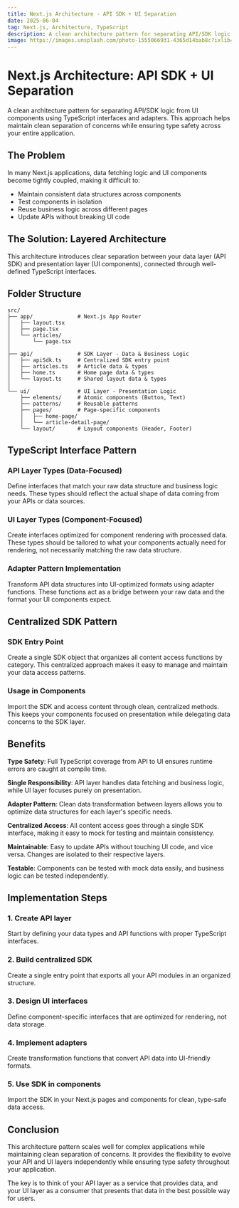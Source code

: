 ```yaml
---
title: Next.js Architecture - API SDK + UI Separation
date: 2025-06-04
tag: Next.js, Architecture, TypeScript
description: A clean architecture pattern for separating API/SDK logic from UI components using TypeScript interfaces and adapters
image: https://images.unsplash.com/photo-1555066931-4365d14bab8c?ixlib=rb-4.0.3&ixid=M3wxMjA3fDB8MHxwaG90by1wYWdlfHx8fGVufDB8fHx8fA%3D%3D&auto=format&fit=crop&w=1470&q=80
---
```


# Next.js Architecture: API SDK + UI Separation

A clean architecture pattern for separating API/SDK logic from UI components using TypeScript interfaces and adapters. This approach helps maintain clean separation of concerns while ensuring type safety across your entire application.

## The Problem

In many Next.js applications, data fetching logic and UI components become tightly coupled, making it difficult to:

- Maintain consistent data structures across components
- Test components in isolation
- Reuse business logic across different pages
- Update APIs without breaking UI code

## The Solution: Layered Architecture

This architecture introduces clear separation between your data layer (API SDK) and presentation layer (UI components), connected through well-defined TypeScript interfaces.

## Folder Structure

```
src/
├── app/              # Next.js App Router
│   ├── layout.tsx
│   ├── page.tsx
│   └── articles/
│       └── page.tsx
│
├── api/              # SDK Layer - Data & Business Logic
│   ├── apiSdk.ts     # Centralized SDK entry point
│   ├── articles.ts   # Article data & types
│   ├── home.ts       # Home page data & types
│   └── layout.ts     # Shared layout data & types
│
└── ui/               # UI Layer - Presentation Logic
    ├── elements/     # Atomic components (Button, Text)
    ├── patterns/     # Reusable patterns
    ├── pages/        # Page-specific components
    │   ├── home-page/
    │   └── article-detail-page/
    └── layout/       # Layout components (Header, Footer)
```

## TypeScript Interface Pattern

### API Layer Types (Data-Focused)
Define interfaces that match your raw data structure and business logic needs. These types should reflect the actual shape of data coming from your APIs or data sources.

### UI Layer Types (Component-Focused)
Create interfaces optimized for component rendering with processed data. These types should be tailored to what your components actually need for rendering, not necessarily matching the raw data structure.

### Adapter Pattern Implementation
Transform API data structures into UI-optimized formats using adapter functions. These functions act as a bridge between your raw data and the format your UI components expect.

## Centralized SDK Pattern

### SDK Entry Point
Create a single SDK object that organizes all content access functions by category. This centralized approach makes it easy to manage and maintain your data access patterns.

### Usage in Components
Import the SDK and access content through clean, centralized methods. This keeps your components focused on presentation while delegating data concerns to the SDK layer.

## Benefits

**Type Safety**: Full TypeScript coverage from API to UI ensures runtime errors are caught at compile time.

**Single Responsibility**: API layer handles data fetching and business logic, while UI layer focuses purely on presentation.

**Adapter Pattern**: Clean data transformation between layers allows you to optimize data structures for each layer's specific needs.

**Centralized Access**: All content access goes through a single SDK interface, making it easy to mock for testing and maintain consistency.

**Maintainable**: Easy to update APIs without touching UI code, and vice versa. Changes are isolated to their respective layers.

**Testable**: Components can be tested with mock data easily, and business logic can be tested independently.

## Implementation Steps

### 1. Create API layer
Start by defining your data types and API functions with proper TypeScript interfaces.

### 2. Build centralized SDK
Create a single entry point that exports all your API modules in an organized structure.

### 3. Design UI interfaces
Define component-specific interfaces that are optimized for rendering, not data storage.

### 4. Implement adapters
Create transformation functions that convert API data into UI-friendly formats.

### 5. Use SDK in components
Import the SDK in your Next.js pages and components for clean, type-safe data access.

## Conclusion

This architecture pattern scales well for complex applications while maintaining clean separation of concerns. It provides the flexibility to evolve your API and UI layers independently while ensuring type safety throughout your application.

The key is to think of your API layer as a service that provides data, and your UI layer as a consumer that presents that data in the best possible way for users.
